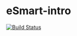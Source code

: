 # eSmart-intro

[![Build Status](https://app.travis-ci.com/GeniusSiz01/esmart-intro.svg?branch=main)](https://app.travis-ci.com/GeniusSiz01/esmart-intro)